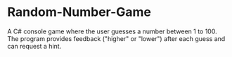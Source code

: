 # Random-Number-Game
A C# console game where the user guesses a number between 1 to 100. The program provides feedback ("higher" or "lower") after each guess and can request a hint. 
